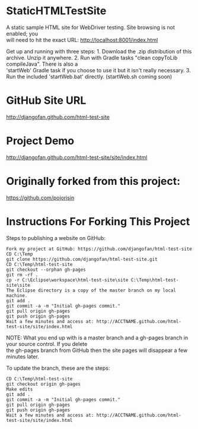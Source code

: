 StaticHTMLTestSite
==================

A static sample HTML site for WebDriver testing.  Site browsing is not enabled; you <br/>
will need to hit the exact URL:  [http://localhost:8001/index.html](http://localhost:8001/index.html)

Get up and running with three steps:
      1. Download the .zip distribution of this archive. Unzip it anywhere.</li>
      2. Run with Gradle tasks "clean copyToLib compileJava".  There is also a<br/>
         'startWeb' Gradle task if  you choose to use it but it isn't really necessary.</li>
      3. Run the included 'startWeb.bat' directly. (startWeb.sh coming soon)</li>


GitHub Site URL
==================
http://djangofan.github.com/html-test-site

Project Demo
==================
http://djangofan.github.com/html-test-site/site/index.html


Originally forked from this project:
==================
https://github.com/pojorisin


Instructions For Forking This Project
==================

Steps to publishing a website on GitHub:

    Fork my project at GitHub: https://github.com/djangofan/html-test-site
    CD C:\Temp
    git clone https://github.com/djangofan/html-test-site.git
    CD C:\Temp\html-test-site
    git checkout --orphan gh-pages
    git rm -rf .
    cp -r C:\Eclipse\workspace\html-test-site\site C:\Temp\html-test-site\site
    The Eclipse directory is a copy of the master branch on my local machine.
    git add .
    git commit -a -m "Initial gh-pages commit."
    git pull origin gh-pages
    git push origin gh-pages
    Wait a few minutes and access at: http://ACCTNAME.github.com/html-test-site/site/index.html

NOTE: What you end up with is a master branch and a gh-pages branch in your source control. If you delete<br/>
the gh-pages branch from GitHub then the site pages will disappear a few minutes later.

To update the branch, these are the steps:

    CD C:\Temp\html-test-site
    git checkout origin gh-pages
    Make edits
    git add .
    git commit -a -m "Initial gh-pages commit."
    git pull origin gh-pages
    git push origin gh-pages
    Wait a few minutes and access at: http://ACCTNAME.github.com/html-test-site/site/index.html

